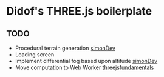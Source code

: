 # Didof's THREE.js boilerplate

## TODO

- Procedural terrain generation [simonDev](https://www.youtube.com/watch?v=hHGshzIXFWY&list=PLRL3Z3lpLmH3PNGZuDNf2WXnLTHpN9hXy)
- Loading screen
- Implement differential fog based upon altitude [simonDev](https://www.youtube.com/watch?v=k1zGz55EqfU)
- Move computation to Web Worker [threejsfundamentals](https://threejsfundamentals.org/threejs/lessons/threejs-offscreencanvas.html)
